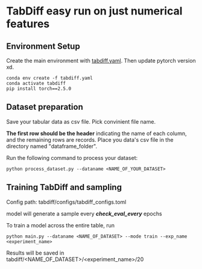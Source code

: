 # TabDiff easy run on just numerical features

## Environment Setup

Create the main environment with [tabdiff.yaml](tabdiff.yaml). Then update pytorch version xd.

```
conda env create -f tabdiff.yaml
conda activate tabdiff
pip install torch==2.5.0
```

## Dataset preparation

Save your tabular data as csv file. Pick convinient file name.

**The first row should be the header** indicating the name of each column, and the remaining rows are records. Place you data's csv file in the directory named "dataframe_folder".

Run the following command to process your dataset:
```
python process_dataset.py --dataname <NAME_OF_YOUR_DATASET>
```

## Training TabDiff and sampling

Config path: tabdiff/configs/tabdiff_configs.toml

model will generate a sample every ***check_eval_every*** epochs

To train a model across the entire table, run

```
python main.py --dataname <NAME_OF_DATASET> --mode train --exp_name <experiment_name>
```

Results will be saved in tabdiff/<NAME_OF_DATASET>/<experiment_name>/20
